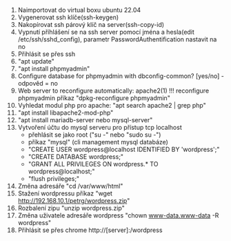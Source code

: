 1. Naimportovat do virtual boxu ubuntu 22.04
2. Vygenerovat ssh klíče(ssh-keygen)
3. Nakopírovat ssh párový klíč na server(ssh-copy-id)
4. Vypnutí příhlášení se na ssh server pomocí jména a hesla(edit /etc/ssh/sshd_config), parametr PasswordAuthentification nastavit na no
5. Přihlásit se přes ssh
6. "apt update"
7. "apt install phpmyadmin"
8. Configure database for phpmyadmin with dbconfig-common? [yes/no] - odpověd = no
9. Web server to reconfigure automatically: apache2(1)
    !!! reconfigure phpmyadmin příkaz "dpkg-reconfigure phpmyadmin"
10. Vyhledat modul php pro apache: "apt search apache2 | grep php"
11. "apt install libapache2-mod-php"
12. "apt install mariadb-server nebo mysql-server"
13. Vytvoření účtu do mysql serveru pro přístup tcp localhost  
    - přehlásit se jako root ("su -" nebo "sudo su -")
    - příkaz "mysql" (cli management mysql databáze)
    - "CREATE USER wordpress@localhost IDENTIFIED BY 'wordpress';"
    - "CREATE DATABASE wordpress;"
    - "GRANT ALL PRIVILEGES ON wordpress.* TO wordpress@localhost;"
    - "flush privileges;"
14. Změna adresáře "cd /var/www/html"
15. Stažení wordpressu příkaz "wget http://192.168.10.1/petrg/wordpress.zip"
16. Rozbalení zipu "unzip wordpress.zip"
17. Změna uživatele adresáře wordpress "chown www-data.www-data -R wordpress"
18. Přihlásit se přes chrome http://[server]:/wordpress
